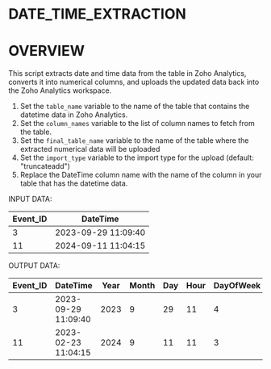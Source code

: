 # DATE_TIME_EXTRACTION

# OVERVIEW
This script extracts date and time data from the table in Zoho Analytics, converts it into numerical columns, and uploads the updated data back into the Zoho Analytics workspace.

1. Set the `table_name` variable to the name of the table that contains the datetime data in Zoho Analytics.
2. Set the `column_names` variable to the list of column names to fetch from the table.
3. Set the `final_table_name` variable to the name of the table where the extracted numerical data will be uploaded
4. Set the `import_type` variable to the import type for the upload (default: "truncateadd")
5. Replace the DateTime column name with the name of the column in your table that has the datetime data.

INPUT DATA:

| Event_ID | DateTime            |
|----------|---------------------|
| 3        | 2023-09-29 11:09:40 |
| 11       | 2024-09-11 11:04:15 |


OUTPUT DATA:

| Event_ID | DateTime               | Year | Month | Day | Hour | DayOfWeek |
|----------|------------------------|------|-------|-----|------|-----------|
| 3        | 2023-09-29 11:09:40    | 2023 | 9     | 29  | 11   | 4         |
| 11       | 2023-02-23 11:04:15   | 2024 | 9     | 11  | 11   | 3         |

